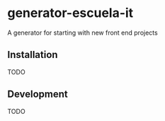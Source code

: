 # generator-escuela-it
A generator for starting with new front end projects

## Installation
TODO

## Development
TODO
